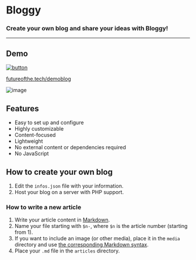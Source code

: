# Bloggy
### Create your own blog and share your ideas with Bloggy!
---

## Demo
[![button](https://github.com/user-attachments/assets/aef0afef-1fe2-4af3-80f2-5bc757847baf)](https://futureofthe.tech/demoblog)

[futureofthe.tech/demoblog](https://futureofthe.tech/demoblog)

![image](https://github.com/user-attachments/assets/c49c3a04-f9ab-431c-9bc9-5ca154eed9ff)

## Features
- Easy to set up and configure  
- Highly customizable  
- Content-focused  
- Lightweight  
- No external content or dependencies required
- No JavaScript

## How to create your own blog
1. Edit the `infos.json` file with your information.  
2. Host your blog on a server with PHP support.

### How to write a new article
1. Write your article content in [Markdown](https://www.markdownguide.org/).  
2. Name your file starting with `$n-`, where `$n` is the article number (starting from 1).  
3. If you want to include an image (or other media), place it in the `media` directory and use [the corresponding Markdown syntax](https://www.markdownguide.org/basic-syntax/#images).  
4. Place your `.md` file in the `articles` directory.
